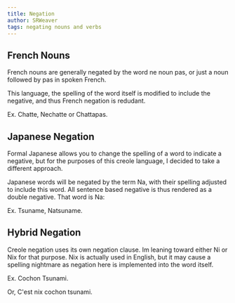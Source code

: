 ```yaml
---
title: Negation
author: SRWeaver
tags: negating nouns and verbs
---
```

## French Nouns
French nouns are generally negated by the word ne noun pas, or just a noun followed by pas in spoken French.

This language, the spelling of the word itself is modified to include the negative, and thus French negation is redudant.

Ex. Chatte, Nechatte or Chattapas.

## Japanese Negation
Formal Japanese allows you to change the spelling of a word to indicate a negative, but for the purposes of this creole language, I decided to take a different approach.

Japanese words will be negated by the term Na, with their spelling adjusted to include this word. All sentence based negative is thus rendered as a double negative. That word is Na:

Ex. Tsuname, Natsuname.

## Hybrid Negation
Creole negation uses its own negation clause. Im leaning toward either Ni or Nix for that purpose. Nix is actually used in English, but it may cause a spelling nightmare as negation here is implemented into the word itself.

Ex. Cochon Tsunami.

Or, C'est nix cochon tsunami.
